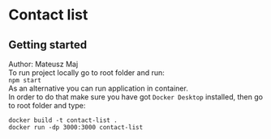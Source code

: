 # Contact list
## Getting started
Author: Mateusz Maj\
To run project locally go to root folder and run:\
```npm start```\
As an alternative you can run application in container.\
In order to do that make sure you have got ```Docker Desktop```
installed, then go to root folder and type:
```
docker build -t contact-list .
docker run -dp 3000:3000 contact-list
```
